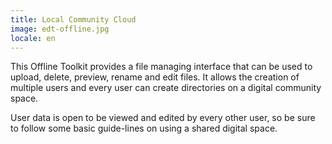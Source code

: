 ```yaml
---
title: Local Community Cloud
image: edt-offline.jpg
locale: en
---
```


This Offline Toolkit provides a file managing interface that can be used to upload, delete, preview, rename and edit files. It allows the creation of multiple users and every user can create directories on a digital community space.

User data is open to be viewed and edited by every other user, so be sure to follow some basic guide-lines on using a shared digital space.

<app-button :color="true" link="/storing-sharing" target="_self" text="Get started"></app-button>
